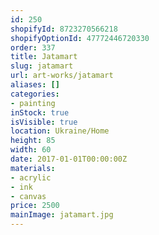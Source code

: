 ```yaml
---
id: 250
shopifyId: 8723270566218
shopifyOptionId: 47772446720330
order: 337
title: Jatamart
slug: jatamart
url: art-works/jatamart
aliases: []
categories:
- painting
inStock: true
isVisible: true
location: Ukraine/Home
height: 85
width: 60
date: 2017-01-01T00:00:00Z
materials:
- acrylic
- ink
- canvas
price: 2500
mainImage: jatamart.jpg
---
```

